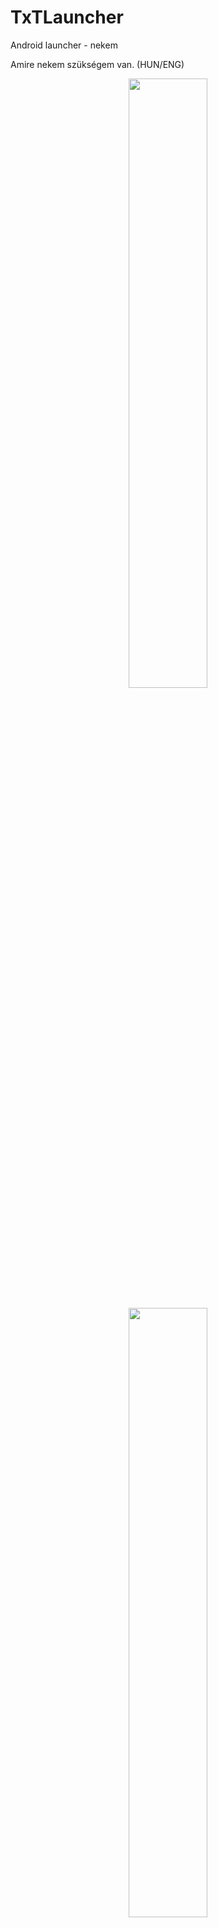 # TxTLauncher
Android launcher - nekem

Amire nekem szükségem van.
(HUN/ENG)

<p align=center>
  <kbd><img width=50% src="./img/screen-hu-1.png"></kbd>
  <br /><br />
  <kbd><img width=50% src="./img/screen-hu-2.png"></kbd>
  <br /><br />
  <kbd><img width=50% src="./img/screen-alt-hu-1.png"></kbd>
  <br /><br />
  <kbd><img width=50% src="./img/screen-alt-hu-2.png"></kbd>
  <br /><br />
  <kbd><img src="./img/screen1.png"></kbd>
  <br /><br />
  <kbd><img src="./img/screen2.png"></kbd>
  <br /><br />
  <kbd><img src="./img/screen3.png"></kbd>
  <br /><br />
  <kbd><img src="./img/screen4.png"></kbd>
  <br /><br />
</p>

